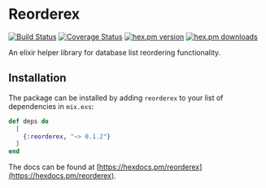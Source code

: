 # Reorderex

[![Build Status](https://travis-ci.com/cinoss/reorderex.svg?branch=0.1.2)](https://travis-ci.com/cinoss/reorderex) [![Coverage Status](https://coveralls.io/repos/cinoss/reorderex/badge.svg?branch=0.1.2)](https://coveralls.io/r/cinoss/reorderex?branch=0.1.2) [![hex.pm version](https://img.shields.io/hexpm/v/reorderex.svg)](https://hex.pm/packages/reorderex) [![hex.pm downloads](https://img.shields.io/hexpm/dt/reorderex.svg)](https://hex.pm/packages/reorderex)

An elixir helper library for database list reordering functionality.

## Installation

The package can be installed by adding `reorderex` to your list of dependencies in `mix.exs`:

```elixir
def deps do
  [
    {:reorderex, "~> 0.1.2"}
  ]
end
```

The docs can be found at [https://hexdocs.pm/reorderex](https://hexdocs.pm/reorderex).

